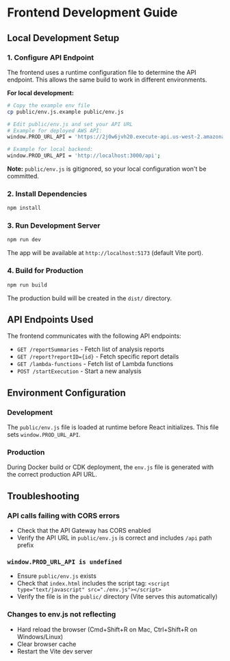# Frontend Development Guide

## Local Development Setup

### 1. Configure API Endpoint

The frontend uses a runtime configuration file to determine the API endpoint. This allows the same build to work in different environments.

**For local development:**

```bash
# Copy the example env file
cp public/env.js.example public/env.js

# Edit public/env.js and set your API URL
# Example for deployed AWS API:
window.PROD_URL_API = 'https://2j0w6jvh20.execute-api.us-west-2.amazonaws.com/prod/api';

# Example for local backend:
window.PROD_URL_API = 'http://localhost:3000/api';
```

**Note:** `public/env.js` is gitignored, so your local configuration won't be committed.

### 2. Install Dependencies

```bash
npm install
```

### 3. Run Development Server

```bash
npm run dev
```

The app will be available at `http://localhost:5173` (default Vite port).

### 4. Build for Production

```bash
npm run build
```

The production build will be created in the `dist/` directory.

## API Endpoints Used

The frontend communicates with the following API endpoints:

- `GET /reportSummaries` - Fetch list of analysis reports
- `GET /report?reportID={id}` - Fetch specific report details
- `GET /lambda-functions` - Fetch list of Lambda functions
- `POST /startExecution` - Start a new analysis

## Environment Configuration

### Development
The `public/env.js` file is loaded at runtime before React initializes. This file sets `window.PROD_URL_API`.

### Production
During Docker build or CDK deployment, the `env.js` file is generated with the correct production API URL.

## Troubleshooting

### API calls failing with CORS errors
- Check that the API Gateway has CORS enabled
- Verify the API URL in `public/env.js` is correct and includes `/api` path prefix

### `window.PROD_URL_API is undefined`
- Ensure `public/env.js` exists
- Check that `index.html` includes the script tag: `<script type="text/javascript" src="./env.js"></script>`
- Verify the file is in the `public/` directory (Vite serves this automatically)

### Changes to env.js not reflecting
- Hard reload the browser (Cmd+Shift+R on Mac, Ctrl+Shift+R on Windows/Linux)
- Clear browser cache
- Restart the Vite dev server
